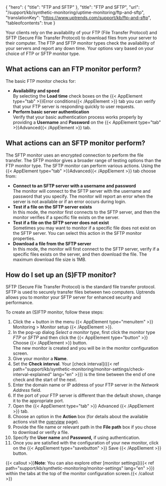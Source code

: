 {
  "hero": {
    "title": "FTP and SFTP"
  },
  "title": "FTP and SFTP",
  "url": "/support/kb/synthetic-monitoring/uptime-monitoring/ftp-and-sftp",
  "translationKey": "https://www.uptrends.com/support/kb/ftp-and-sftp",
  "tableofcontents": true
}

Your clients rely on the availability of your FTP (File Transfer Protocol) and SFTP (Secure File Transfer Protocol) to download files from your server to their computer. The FTP and SFTP monitor types check the availability of your servers and report any down time. Your options vary based on your choice of FTP or SFTP monitor type.

## What actions can an FTP monitor perform?

The basic FTP monitor checks for:

-   **Availability and speed**  
    By selecting the **Load time** check boxes on the {{< AppElement type="tab" >}}Error conditions{{< /AppElement >}} tab you can verify that your FTP server is responding quickly to user requests.
-   **Perform basic server authentication**  
    Verify that your basic authentication process works properly by providing a **Username** and **Password** on the {{< AppElement type="tab" >}}Advanced{{< /AppElement >}} tab.

## What actions can an SFTP monitor perform?

The SFTP monitor uses an encrypted connection to perform the file transfer. The SFTP monitor gives a broader range of testing options than the FTP monitor type. The SFTP monitor can perform various actions. Using the {{< AppElement type="tab" >}}Advanced{{< /AppElement >}} tab choose from:

-   **Connect to an SFTP server with a username and password**  
    The monitor will connect to the SFTP server with the username and password that you specify. The monitor will report an error when the server is not available or if an error occurs during login.
-   **Test if a file on the SFTP server exists**  
    In this mode, the monitor first connects to the SFTP server, and then the monitor verifies if a specific file exists on the server.
-   **Test if a file on the SFTP server does not exist**  
    Sometimes you may want to monitor if a specific file does not exist on the SFTP server. You can select this action in the SFTP monitor properties.
-   **Download a file from the SFTP server**  
    In this mode, the monitor will first connect to the SFTP server, verify if a specific files exists on the server, and then download the file. The maximum download file size is 1MB.

## How do I set up an (S)FTP monitor?

SFTP (Secure File Transfer Protocol) is the standard file transfer protocol. SFTP is used to securely transfer files between two computers. Uptrends allows you to monitor your SFTP server for enhanced security and performance.

To create an (S)FTP monitor, follow these steps:

1. Click the + button in the menu {{< AppElement type="menuitem" >}} Monitoring > Monitor setup {{< /AppElement >}}. 
2. In the pop-up dialog *Select a monitor type*, first click the monitor type *FTP* or *SFTP* and then click the {{< AppElement type="button" >}} Choose {{< /AppElement >}} button.  
   The new monitor is created and you will be in the monitor configuration screen. 
3. Give your monitor a **Name**.  
4. Set the **Check interval**. Your [check interval]({{< ref path="support/kb/synthetic-monitoring/monitor-settings/check-interval-explained" lang="en" >}}) is the time between the end of one check and the start of the next.
5. Enter the domain name or IP address of your FTP server in the *Network Address* field.  
6. If the port of your FTP server is different than the default shown, change it to the appropriate port. 
7. Open the {{< AppElement type="tab" >}} Advanced {{< /AppElement >}} tab.
8. Choose an option in the **Action** box (for details about the available actions visit the [overview](/support/kb/synthetic-monitoring/uptime-monitoring/ftp-and-sftp) page).
9. Provide the file name or relevant path in the **File path** box if you chose to download or verify a file.
10. Specify the **User name** and **Password,** if using authentication.
11. Once you are satisfied with the configuration of your new monitor, click on the {{< AppElement type="savebutton" >}} Save {{< /AppElement >}} button. 
      
{{< callout >}}**Note**: You can also explore other [monitor settings]({{< ref path="support/kb/synthetic-monitoring/monitor-settings" lang="en" >}}) within the tabs at the top of the monitor configuration screen.{{< /callout >}}
